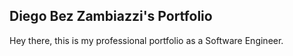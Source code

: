 ## Diego Bez Zambiazzi's Portfolio

Hey there, this is my professional portfolio as a Software Engineer.
